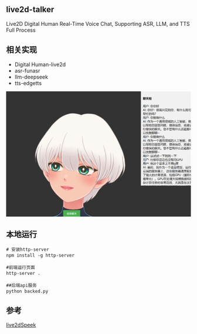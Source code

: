 ## live2d-talker
Live2D Digital Human Real-Time Voice Chat, Supporting ASR, LLM, and TTS Full Process


## 相关实现
- Digital Human-live2d
- asr-funasr
- llm-deepseek
- tts-edgetts

![](demo1.png)

## 本地运行
```
# 安装http-server
npm install -g http-server

#前端运行页面
http-server .

##后端api服务
python backed.py
```

## 参考
 [live2dSpeek](https://github.com/lyz1810/live2dSpeek)

